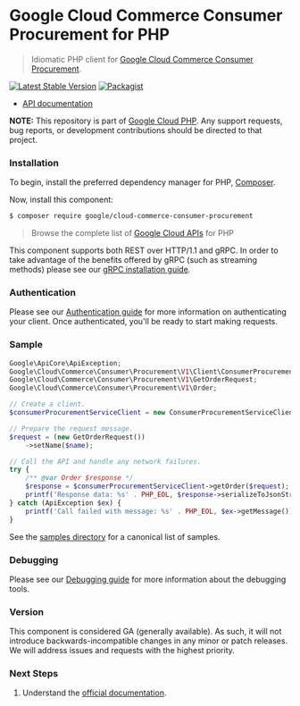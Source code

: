 # Google Cloud Commerce Consumer Procurement for PHP

> Idiomatic PHP client for [Google Cloud Commerce Consumer Procurement](https://cloud.google.com/marketplace).

[![Latest Stable Version](https://poser.pugx.org/google/cloud-commerce-consumer-procurement/v/stable)](https://packagist.org/packages/google/cloud-commerce-consumer-procurement) [![Packagist](https://img.shields.io/packagist/dm/google/cloud-commerce-consumer-procurement.svg)](https://packagist.org/packages/google/cloud-commerce-consumer-procurement)

* [API documentation](https://cloud.google.com/php/docs/reference/cloud-commerce-consumer-procurement/latest)

**NOTE:** This repository is part of [Google Cloud PHP](https://github.com/googleapis/google-cloud-php). Any
support requests, bug reports, or development contributions should be directed to
that project.

### Installation

To begin, install the preferred dependency manager for PHP, [Composer](https://getcomposer.org/).

Now, install this component:

```sh
$ composer require google/cloud-commerce-consumer-procurement
```

> Browse the complete list of [Google Cloud APIs](https://cloud.google.com/php/docs/reference)
> for PHP

This component supports both REST over HTTP/1.1 and gRPC. In order to take advantage of the benefits
offered by gRPC (such as streaming methods) please see our
[gRPC installation guide](https://cloud.google.com/php/grpc).

### Authentication

Please see our [Authentication guide](https://github.com/googleapis/google-cloud-php/blob/main/AUTHENTICATION.md) for more information
on authenticating your client. Once authenticated, you'll be ready to start making requests.

### Sample

```php
Google\ApiCore\ApiException;
Google\Cloud\Commerce\Consumer\Procurement\V1\Client\ConsumerProcurementServiceClient;
Google\Cloud\Commerce\Consumer\Procurement\V1\GetOrderRequest;
Google\Cloud\Commerce\Consumer\Procurement\V1\Order;

// Create a client.
$consumerProcurementServiceClient = new ConsumerProcurementServiceClient();

// Prepare the request message.
$request = (new GetOrderRequest())
    ->setName($name);

// Call the API and handle any network failures.
try {
    /** @var Order $response */
    $response = $consumerProcurementServiceClient->getOrder($request);
    printf('Response data: %s' . PHP_EOL, $response->serializeToJsonString());
} catch (ApiException $ex) {
    printf('Call failed with message: %s' . PHP_EOL, $ex->getMessage());
}
```

See the [samples directory](https://github.com/googleapis/google-cloud-php-commerce-consumer-procurement/tree/main/samples) for a canonical list of samples.

### Debugging

Please see our [Debugging guide](https://github.com/googleapis/google-cloud-php/blob/main/DEBUG.md)
for more information about the debugging tools.

### Version

This component is considered GA (generally available). As such, it will not introduce backwards-incompatible changes in
any minor or patch releases. We will address issues and requests with the highest priority.

### Next Steps

1. Understand the [official documentation](https://cloud.google.com/marketplace/docs/).
